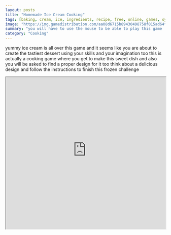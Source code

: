 ```yaml
---
layout: posts
title: "Homemade Ice Cream Cooking"
tags: [baking, cream, ice, ingredients, recipe, free, online, games, oyna, game, free, games, play, play, games]
image: "https://img.gamedistribution.com/aa08d6715b89430498758f015ad64f10.jpg"
summary: "you will have to use the mouse to be able to play this game  free online games oyna game free games play play games"
category: "Cooking"
---
```


yummy ice cream is all over this game and it seems like you are about to create the tastiest dessert using your skills and your imagination too this is actually a cooking game where you get to make this sweet dish and also you will be asked to find a proper design for it too think about a delicious design and follow the instructions to finish this frozen challenge

<iframe width="100%" height="480px;" src="https://html5.gamedistribution.com/aa08d6715b89430498758f015ad64f10/"></iframe>